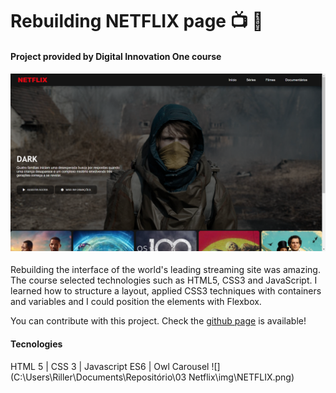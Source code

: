 # Rebuilding NETFLIX page :tv: :movie_camera:

#### Project provided by Digital Innovation One course

#### ![](img\screenshot.png)

Rebuilding the interface of the world's leading streaming site was amazing. The course selected technologies such as HTML5, CSS3 and JavaScript. I learned how to structure a layout, applied CSS3 techniques with containers and variables and I could position the elements with Flexbox.

You can contribute with this project. Check the [github page](https://rvsriller.github.io/rierNetflix/) is available!

#### Tecnologies

HTML 5 | CSS 3 | Javascript ES6 | Owl Carousel ![](C:\Users\Riller\Documents\Repositório\03 Netflix\img\NETFLIX.png)
